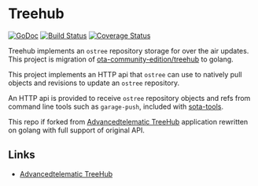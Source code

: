 # Treehub


[![GoDoc](https://godoc.org/github.com/shuvava/ota-treehub?status.svg)](http://godoc.org/github.com/shuvava/ota-treehub)
[![Build Status](https://travis-ci.com/shuvava/ota-treehub.svg?branch=master)](https://travis-ci.com/github/shuvava/ota-treehub)
[![Coverage Status](https://coveralls.io/repos/github/shuvava/treehub/badge.svg?branch=master)](https://coveralls.io/github/shuvava/treehub?branch=master)


Treehub implements an `ostree` repository storage for over the air updates. This project is migration of [ota-community-edition/treehub][1] to golang.

This project implements an HTTP api that `ostree` can use to natively pull objects and revisions to update an `ostree` repository.

An HTTP api is provided to receive `ostree` repository objects and refs from command line tools such as `garage-push`, included with
[sota-tools](https://github.com/advancedtelematic/sota-tools).

This repo if forked from [Advancedtelematic TreeHub](https://github.com/advancedtelematic/treehub) application rewritten on golang with full support of original API.

## Links

* [Advancedtelematic TreeHub](https://github.com/advancedtelematic/treehub)

[1]: https://github.com/advancedtelematic/treehub
